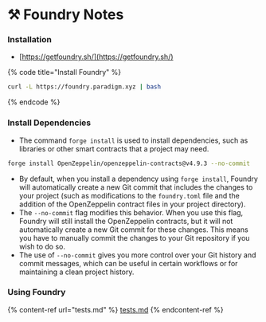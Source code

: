 # ⚒ Foundry Notes

### Installation

* [https://getfoundry.sh/](https://getfoundry.sh/)

{% code title="Install Foundry" %}
```bash
curl -L https://foundry.paradigm.xyz | bash
```
{% endcode %}

### Install Dependencies

* The command `forge install` is used to install dependencies, such as libraries or other smart contracts that a project may need.

```bash
forge install OpenZeppelin/openzeppelin-contracts@v4.9.3 --no-commit
```

* By default, when you install a dependency using `forge install`, Foundry will automatically create a new Git commit that includes the changes to your project (such as modifications to the `foundry.toml` file and the addition of the OpenZeppelin contract files in your project directory).
* The `--no-commit` flag modifies this behavior. When you use this flag, Foundry will still install the OpenZeppelin contracts, but it will not automatically create a new Git commit for these changes. This means you have to manually commit the changes to your Git repository if you wish to do so.
* The use of `--no-commit` gives you more control over your Git history and commit messages, which can be useful in certain workflows or for maintaining a clean project history.

### Using Foundry

{% content-ref url="tests.md" %}
[tests.md](tests.md)
{% endcontent-ref %}

